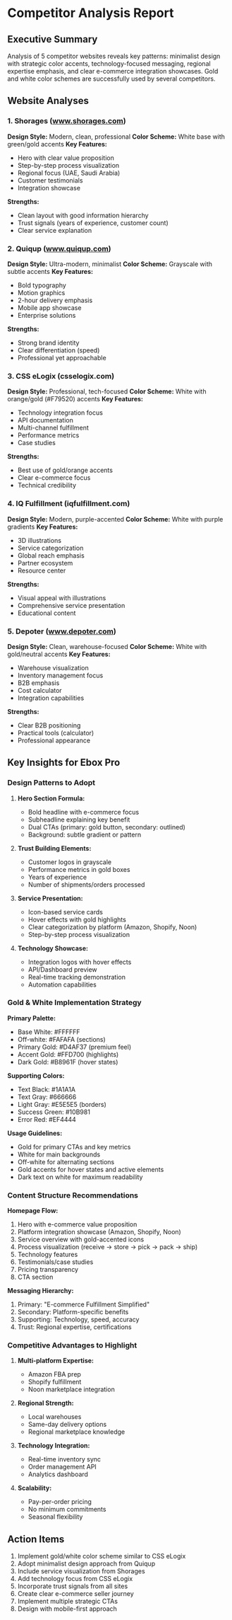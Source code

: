 # Competitor Analysis Report

## Executive Summary
Analysis of 5 competitor websites reveals key patterns: minimalist design with strategic color accents, technology-focused messaging, regional expertise emphasis, and clear e-commerce integration showcases. Gold and white color schemes are successfully used by several competitors.

## Website Analyses

### 1. Shorages (www.shorages.com)
**Design Style:** Modern, clean, professional
**Color Scheme:** White base with green/gold accents
**Key Features:**
- Hero with clear value proposition
- Step-by-step process visualization
- Regional focus (UAE, Saudi Arabia)
- Customer testimonials
- Integration showcase

**Strengths:**
- Clean layout with good information hierarchy
- Trust signals (years of experience, customer count)
- Clear service explanation

### 2. Quiqup (www.quiqup.com)
**Design Style:** Ultra-modern, minimalist
**Color Scheme:** Grayscale with subtle accents
**Key Features:**
- Bold typography
- Motion graphics
- 2-hour delivery emphasis
- Mobile app showcase
- Enterprise solutions

**Strengths:**
- Strong brand identity
- Clear differentiation (speed)
- Professional yet approachable

### 3. CSS eLogix (csselogix.com)
**Design Style:** Professional, tech-focused
**Color Scheme:** White with orange/gold (#F79520) accents
**Key Features:**
- Technology integration focus
- API documentation
- Multi-channel fulfillment
- Performance metrics
- Case studies

**Strengths:**
- Best use of gold/orange accents
- Clear e-commerce focus
- Technical credibility

### 4. IQ Fulfillment (iqfulfillment.com)
**Design Style:** Modern, purple-accented
**Color Scheme:** White with purple gradients
**Key Features:**
- 3D illustrations
- Service categorization
- Global reach emphasis
- Partner ecosystem
- Resource center

**Strengths:**
- Visual appeal with illustrations
- Comprehensive service presentation
- Educational content

### 5. Depoter (www.depoter.com)
**Design Style:** Clean, warehouse-focused
**Color Scheme:** White with gold/neutral accents
**Key Features:**
- Warehouse visualization
- Inventory management focus
- B2B emphasis
- Cost calculator
- Integration capabilities

**Strengths:**
- Clear B2B positioning
- Practical tools (calculator)
- Professional appearance

## Key Insights for Ebox Pro

### Design Patterns to Adopt
1. **Hero Section Formula:**
   - Bold headline with e-commerce focus
   - Subheadline explaining key benefit
   - Dual CTAs (primary: gold button, secondary: outlined)
   - Background: subtle gradient or pattern

2. **Trust Building Elements:**
   - Customer logos in grayscale
   - Performance metrics in gold boxes
   - Years of experience
   - Number of shipments/orders processed

3. **Service Presentation:**
   - Icon-based service cards
   - Hover effects with gold highlights
   - Clear categorization by platform (Amazon, Shopify, Noon)
   - Step-by-step process visualization

4. **Technology Showcase:**
   - Integration logos with hover effects
   - API/Dashboard preview
   - Real-time tracking demonstration
   - Automation capabilities

### Gold & White Implementation Strategy

**Primary Palette:**
- Base White: #FFFFFF
- Off-white: #FAFAFA (sections)
- Primary Gold: #D4AF37 (premium feel)
- Accent Gold: #FFD700 (highlights)
- Dark Gold: #B8961F (hover states)

**Supporting Colors:**
- Text Black: #1A1A1A
- Text Gray: #666666
- Light Gray: #E5E5E5 (borders)
- Success Green: #10B981
- Error Red: #EF4444

**Usage Guidelines:**
- Gold for primary CTAs and key metrics
- White for main backgrounds
- Off-white for alternating sections
- Gold accents for hover states and active elements
- Dark text on white for maximum readability

### Content Structure Recommendations

**Homepage Flow:**
1. Hero with e-commerce value proposition
2. Platform integration showcase (Amazon, Shopify, Noon)
3. Service overview with gold-accented icons
4. Process visualization (receive → store → pick → pack → ship)
5. Technology features
6. Testimonials/case studies
7. Pricing transparency
8. CTA section

**Messaging Hierarchy:**
1. Primary: "E-commerce Fulfillment Simplified"
2. Secondary: Platform-specific benefits
3. Supporting: Technology, speed, accuracy
4. Trust: Regional expertise, certifications

### Competitive Advantages to Highlight

1. **Multi-platform Expertise:**
   - Amazon FBA prep
   - Shopify fulfillment
   - Noon marketplace integration

2. **Regional Strength:**
   - Local warehouses
   - Same-day delivery options
   - Regional marketplace knowledge

3. **Technology Integration:**
   - Real-time inventory sync
   - Order management API
   - Analytics dashboard

4. **Scalability:**
   - Pay-per-order pricing
   - No minimum commitments
   - Seasonal flexibility

## Action Items

1. Implement gold/white color scheme similar to CSS eLogix
2. Adopt minimalist design approach from Quiqup
3. Include service visualization from Shorages
4. Add technology focus from CSS eLogix
5. Incorporate trust signals from all sites
6. Create clear e-commerce seller journey
7. Implement multiple strategic CTAs
8. Design with mobile-first approach

